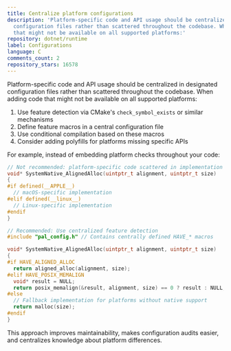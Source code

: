 ```yaml
---
title: Centralize platform configurations
description: 'Platform-specific code and API usage should be centralized in designated
  configuration files rather than scattered throughout the codebase. When adding code
  that might not be available on all supported platforms:'
repository: dotnet/runtime
label: Configurations
language: C
comments_count: 2
repository_stars: 16578
---
```


Platform-specific code and API usage should be centralized in designated configuration files rather than scattered throughout the codebase. When adding code that might not be available on all supported platforms:

1. Use feature detection via CMake's `check_symbol_exists` or similar mechanisms
2. Define feature macros in a central configuration file
3. Use conditional compilation based on these macros
4. Consider adding polyfills for platforms missing specific APIs

For example, instead of embedding platform checks throughout your code:

```c
// Not recommended: platform-specific code scattered in implementation
void* SystemNative_AlignedAlloc(uintptr_t alignment, uintptr_t size)
{
#if defined(__APPLE__)
  // macOS-specific implementation
#elif defined(__linux__)
  // Linux-specific implementation
#endif
}

// Recommended: Use centralized feature detection
#include "pal_config.h" // Contains centrally defined HAVE_* macros

void* SystemNative_AlignedAlloc(uintptr_t alignment, uintptr_t size)
{
#if HAVE_ALIGNED_ALLOC
  return aligned_alloc(alignment, size);
#elif HAVE_POSIX_MEMALIGN
  void* result = NULL;
  return posix_memalign(&result, alignment, size) == 0 ? result : NULL;
#else
  // Fallback implementation for platforms without native support
  return malloc(size);
#endif
}
```

This approach improves maintainability, makes configuration audits easier, and centralizes knowledge about platform differences.
